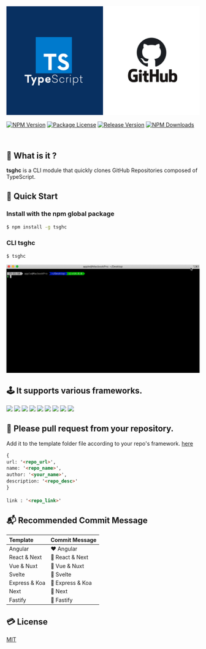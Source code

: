 <img src='https://github.com/ljlm0402/tsghc/raw/images/logo.jpg' border='0' alt='logo' />

<a href="https://www.npmjs.com/package/tsghc" target="_blank"><img src="https://img.shields.io/npm/v/tsghc.svg" alt="NPM Version" /></a>
<a href="https://www.npmjs.com/package/tsghc" target="_blank"><img src="https://img.shields.io/npm/l/tsghc.svg" alt="Package License" /></a>
<a href="https://www.npmjs.com/package/tsghc" target="_blank"><img src="https://img.shields.io/github/v/release/ljlm0402/tsghc" alt="Release Version" /></a>
<a href="https://www.npmjs.com/package/tsghc" target="_blank"><img src="https://img.shields.io/npm/dm/tsghc.svg" alt="NPM Downloads" /></a>

<br />

## 🔎 What is it ?

**tsghc** is a CLI module that quickly clones GitHub Repositories composed of TypeScript.

## 🚀 Quick Start

### Install with the npm global package

```sh
$ npm install -g tsghc
```

### CLI tsghc

```sh
$ tsghc
```

<img src='https://github.com/ljlm0402/tsghc/raw/images/cli.gif' border='0' alt='cli' />

## 🕹 It supports various frameworks.

![](https://img.shields.io/badge/-Angular-DD0031?style=for-the-badge&logo=angular&logoColor=fff)
![](https://img.shields.io/badge/-React-61DAFB?style=for-the-badge&logo=react&logoColor=fff)
![](https://img.shields.io/badge/-Next-000000?style=for-the-badge&logo=next.js&logoColor=fff)
![](https://img.shields.io/badge/-Vue-4FC08D?style=for-the-badge&logo=vue.js&logoColor=fff)
![](https://img.shields.io/badge/-Nuxt-00C58E?style=for-the-badge&logo=nuxt.js&logoColor=fff)
![](https://img.shields.io/badge/-Svelte-FF3E00?style=for-the-badge&logo=svelte&logoColor=fff)
![](https://img.shields.io/badge/-Express_&&_Koa-F8F8F5?style=for-the-badge)
![](https://img.shields.io/badge/-Nest-E0234E?style=for-the-badge&logo=nestjs&logoColor=fff)
![](https://img.shields.io/badge/-Fastify-000000?style=for-the-badge&logo=fastify&logoColor=fff)

## 🙏 Please pull request from your repository.

Add it to the template folder file according to your repo's framework. [here](https://github.com/ljlm0402/tsghc/issues/new)

```md
{
url: '<repo_url>',
name: '<repo_name>',
author: '<your_name>',
description: '<repo_desc>'
}

link : '<repo_link>'
```

## 📬 Recommended Commit Message

| Template      | Commit Message   |
| :------------ | :--------------- |
| Angular       | ❤️ Angular       |
| React & Next  | 💙 React & Next  |
| Vue & Nuxt    | 💚 Vue & Nuxt    |
| Svelte        | 🧡 Svelte        |
| Express & Koa | 🤍 Express & Koa |
| Next          | 💜 Next          |
| Fastify       | 🖤 Fastify       |

## 💳 License

[MIT](LICENSE)
